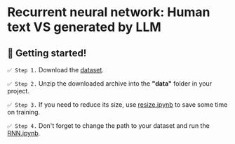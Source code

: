 # Recurrent neural network: Human text VS generated by LLM

## :beginner: Getting started!

`✅ Step 1.` Download the [dataset](https://www.kaggle.com/datasets/starblasters8/human-vs-llm-text-corpus/data).

`✅ Step 2.` Unzip the downloaded archive into the **"data"** folder in your project.

`✅ Step 3.` If you need to reduce its size, use [resize.ipynb](https://github.com/a13xe/RNN-Human-vs-LLM/blob/main/resize.ipynb) to save some time on training.

`✅ Step 4.` Don't forget to change the path to your dataset and run the [RNN.ipynb](https://github.com/a13xe/RNN-Human-vs-LLM/blob/main/RNN.ipynb).
